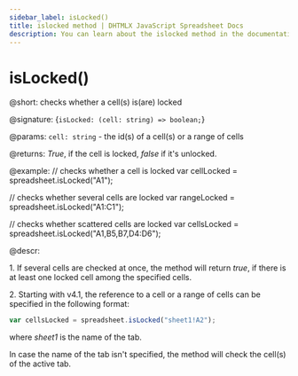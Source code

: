 ```yaml
---
sidebar_label: isLocked()
title: islocked method | DHTMLX JavaScript Spreadsheet Docs
description: You can learn about the islocked method in the documentation of the DHTMLX JavaScript Spreadsheet library. Browse developer guides and API reference, try out code examples and live demos, and download a free 30-day evaluation version of DHTMLX Spreadsheet.
---
```


# isLocked()

@short: checks whether a cell(s) is(are) locked

@signature: {`isLocked: (cell: string) => boolean;`}

@params:
`cell: string` - the id(s) of a cell(s) or a range of cells

@returns:
*True*, if the cell is locked, *false* if it's unlocked.

@example:
// checks whether a cell is locked
var cellLocked = spreadsheet.isLocked("A1");

// checks whether several cells are locked
var rangeLocked = spreadsheet.isLocked("A1:C1");

// checks whether scattered cells are locked
var cellsLocked = spreadsheet.isLocked("A1,B5,B7,D4:D6");

@descr:

1\. If several cells are checked at once, the method will return *true*, if there is at least one locked cell among the specified cells.

2\. Starting with v4.1, the reference to a cell or a range of cells can be specified in the following format:

~~~js
var cellsLocked = spreadsheet.isLocked("sheet1!A2"); 
~~~

where *sheet1* is the name of the tab.

In case the name of the tab isn't specified, the method will check the cell(s) of the active tab.
